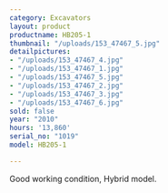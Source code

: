 ```yaml
---
category: Excavators
layout: product
productname: HB205-1
thumbnail: "/uploads/153_47467_5.jpg"
detailpictures:
- "/uploads/153_47467_4.jpg"
- "/uploads/153_47467_1.jpg"
- "/uploads/153_47467_5.jpg"
- "/uploads/153_47467_2.jpg"
- "/uploads/153_47467_3.jpg"
- "/uploads/153_47467_6.jpg"
sold: false
year: "2010"
hours: '13,860'
serial_no: "1019"
model: HB205-1

---
```

Good working condition, Hybrid model.